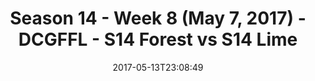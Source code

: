 ---
title: Season 14 - Week 8 (May 7, 2017) - DCGFFL - S14 Forest vs S14 Lime
teams-score:
- team: _teams/s14-forest.md
  score: 18
- team: _teams/s14-lime.md
  score: 34
mvp: Kevin Hamilton, Vinnie
game-ball: Christine, Dylan
season: 14
week: 9
date: '2017-05-13T23:08:49'
pageid: season-14-week-9-5095-vs-5098
---